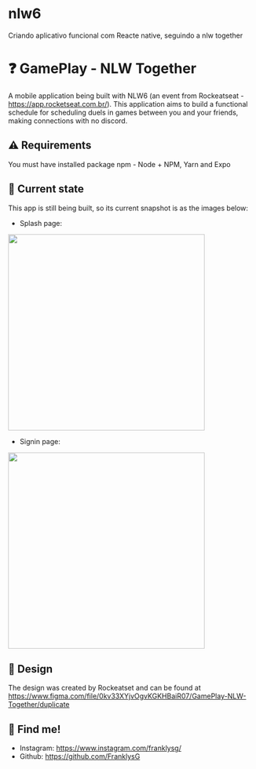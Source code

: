 # nlw6
Criando aplicativo funcional com Reacte native, seguindo a nlw together

# ❓ GamePlay - NLW Together

A mobile application being built with NLW6 (an event from Rockeatseat - https://app.rocketseat.com.br/). This application aims to build a functional schedule for scheduling duels in games between you and your friends, making connections with no discord.

## ⚠️ Requirements

You must have installed package npm - Node + NPM, Yarn and Expo
 
## 📱 Current state

This app is still being built, so its current snapshot is as the images below:

- Splash page:
<img src="https://github.com/FranklysG/nlw6/blob/master/assets/readme/splash_page.png" height="400px">


- Signin page:
<img src="https://github.com/FranklysG/nlw6/blob/master/assets/readme/signin_page.png" height="400px">


<!-- - Challenge page:
<img src="https://github.com/FranklysG/nlw5/blob/main/assets/readme/challenge_page.png" height="400px"> -->

 
<!-- - Result page:
<img src="https://github.com/FranklysG/nlw5/blob/main/assets/readme/result_page.png" height="400px"> -->

## 🎨 Design

The design was created by Rockeatset and can be found at https://www.figma.com/file/0kv33XYjvOgvKGKHBaiR07/GamePlay-NLW-Together/duplicate

## 📌 Find me!
<!-- - Linkedin: https://www.linkedin.com/in/FranklysG19/ -->
- Instagram: https://www.instagram.com/franklysg/
- Github: https://github.com/FranklysG